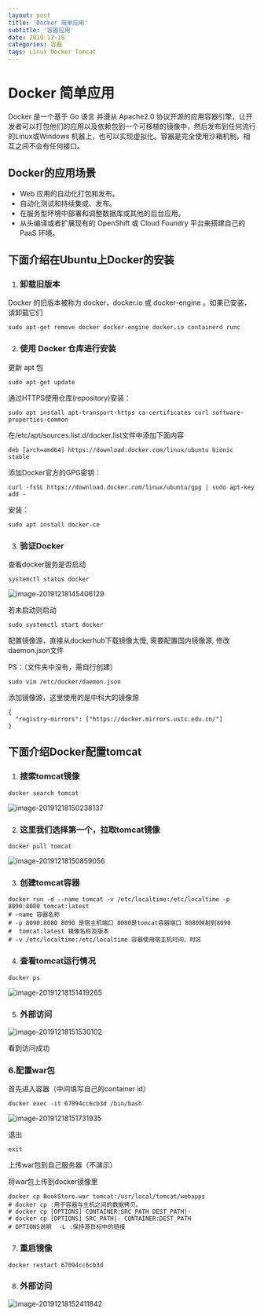 ```yaml
---
layout: post
title: 'Docker 简单应用'
subtitle: '容器应用'
date: 2019-12-18
categories: 容器
tags: Linux Docker Tomcat
---
```




# Docker 简单应用

Docker 是一个基于 Go 语言 并遵从 Apache2.0 协议开源的应用容器引擎，让开发者可以打包他们的应用以及依赖包到一个可移植的镜像中，然后发布到任何流行的Linux或Windows 机器上，也可以实现虚拟化。容器是完全使用沙箱机制，相互之间不会有任何接口。

## Docker的应用场景

- Web 应用的自动化打包和发布。
- 自动化测试和持续集成、发布。
- 在服务型环境中部署和调整数据库或其他的后台应用。
- 从头编译或者扩展现有的 OpenShift 或 Cloud Foundry 平台来搭建自己的 PaaS 环境。

## 下面介绍在Ubuntu上Docker的安装

1. ### 卸载旧版本

Docker 的旧版本被称为 docker，docker.io 或 docker-engine 。如果已安装，请卸载它们

```shell
sudo apt-get remove docker docker-engine docker.io containerd runc
```

2. ### 使用 Docker 仓库进行安装

更新 apt 包

```shell
sudo apt-get update
```

通过HTTPS使用仓库(repository)安装：

```shell
sudo apt install apt-transport-https ca-certificates curl software-properties-common
```

在/etc/apt/sources.list.d/docker.list文件中添加下面内容

```shell
deb [arch=amd64] https://download.docker.com/linux/ubuntu bionic stable
```

添加Docker官方的GPG密钥：

```shell
curl -fsSL https://download.docker.com/linux/ubuntu/gpg | sudo apt-key add -
```

安装：

```shell
sudo apt install docker-ce
```

3. ### 验证Docker

查看docker服务是否启动

```shell
systemctl status docker
```

![image-20191218145406129](http://39.97.112.80:8080/pic/image-20191218145406129.png)

若未启动则启动

```shell
sudo systemctl start docker
```

配置镜像源，直接从dockerhub下载镜像太慢, 需要配置国内镜像源, 修改daemon.json文件

PS：（文件夹中没有，需自行创建）

```shell
sudo vim /etc/docker/daemon.json
```

添加镜像源，这里使用的是中科大的镜像源

```
{
  "registry-mirrors": ["https://docker.mirrors.ustc.edu.cn/"]
}  
```

## 下面介绍Docker配置tomcat

1. ### 搜索tomcat镜像

```shell
docker search tomcat
```

![image-20191218150238137](http://39.97.112.80:8080/pic/image-20191218150238137.png)

2. ### 这里我们选择第一个，拉取tomcat镜像

```shell
docker pull tomcat
```

![image-20191218150859056](http://39.97.112.80:8080/pic/image-20191218150859056.png)

3. ### 创建tomcat容器

```shell
docker run -d --name tomcat -v /etc/localtime:/etc/localtime -p 8090:8080 tomcat:latest
# –name 容器名称
# -p 8090:8080 8090 是宿主机端口 8080是tomcat容器端口 8080映射到8090
#  tomcat:latest 镜像名称及版本
# -v /etc/localtime:/etc/localtime 容器使用宿主机时间、时区
```

4. ### 查看tomcat运行情况

```shell
docker ps
```

![image-20191218151419265](http://39.97.112.80:8080/pic/image-20191218151419265.png)

5. ### 外部访问

![image-20191218151530102](http://39.97.112.80:8080/pic/image-20191218151530102.png)

看到访问成功

### 6.配置war包

首先进入容器（中间填写自己的container id）

```shell
docker exec -it 67094cc6cb3d /bin/bash
```

![image-20191218151731935](http://39.97.112.80:8080/pic/image-20191218151731935.png)

退出

```shell
exit
```

上传war包到自己服务器（不演示）

将war包上传到docker镜像里

```shell
docker cp BookStore.war tomcat:/usr/local/tomcat/webapps
# docker cp :用于容器与主机之间的数据拷贝。
# docker cp [OPTIONS] CONTAINER:SRC_PATH DEST_PATH|-
# docker cp [OPTIONS] SRC_PATH|- CONTAINER:DEST_PATH
# OPTIONS说明  -L :保持源目标中的链接
```

7. ### 重启镜像

```shell
docker restart 67094cc6cb3d
```

8. ### 外部访问

![image-20191218152411842](http://39.97.112.80:8080/pic/image-20191218152411842.png)